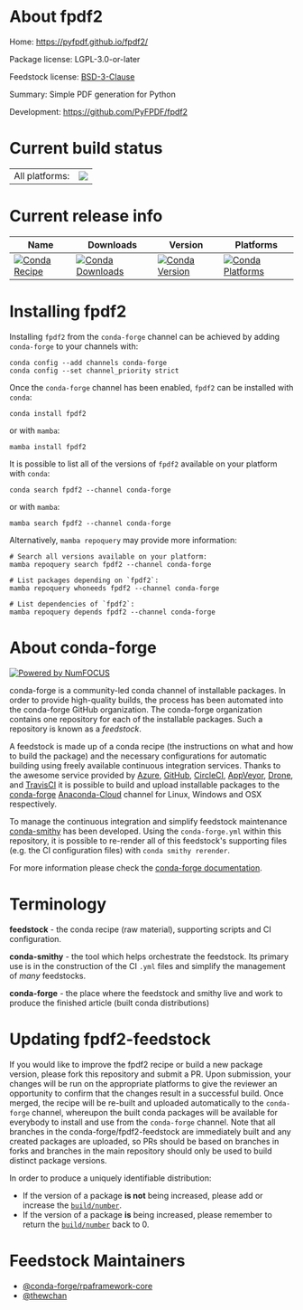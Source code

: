 About fpdf2
===========

Home: https://pyfpdf.github.io/fpdf2/

Package license: LGPL-3.0-or-later

Feedstock license: [BSD-3-Clause](https://github.com/conda-forge/fpdf2-feedstock/blob/main/LICENSE.txt)

Summary: Simple PDF generation for Python

Development: https://github.com/PyFPDF/fpdf2

Current build status
====================


<table><tr><td>All platforms:</td>
    <td>
      <a href="https://dev.azure.com/conda-forge/feedstock-builds/_build/latest?definitionId=12215&branchName=main">
        <img src="https://dev.azure.com/conda-forge/feedstock-builds/_apis/build/status/fpdf2-feedstock?branchName=main">
      </a>
    </td>
  </tr>
</table>

Current release info
====================

| Name | Downloads | Version | Platforms |
| --- | --- | --- | --- |
| [![Conda Recipe](https://img.shields.io/badge/recipe-fpdf2-green.svg)](https://anaconda.org/conda-forge/fpdf2) | [![Conda Downloads](https://img.shields.io/conda/dn/conda-forge/fpdf2.svg)](https://anaconda.org/conda-forge/fpdf2) | [![Conda Version](https://img.shields.io/conda/vn/conda-forge/fpdf2.svg)](https://anaconda.org/conda-forge/fpdf2) | [![Conda Platforms](https://img.shields.io/conda/pn/conda-forge/fpdf2.svg)](https://anaconda.org/conda-forge/fpdf2) |

Installing fpdf2
================

Installing `fpdf2` from the `conda-forge` channel can be achieved by adding `conda-forge` to your channels with:

```
conda config --add channels conda-forge
conda config --set channel_priority strict
```

Once the `conda-forge` channel has been enabled, `fpdf2` can be installed with `conda`:

```
conda install fpdf2
```

or with `mamba`:

```
mamba install fpdf2
```

It is possible to list all of the versions of `fpdf2` available on your platform with `conda`:

```
conda search fpdf2 --channel conda-forge
```

or with `mamba`:

```
mamba search fpdf2 --channel conda-forge
```

Alternatively, `mamba repoquery` may provide more information:

```
# Search all versions available on your platform:
mamba repoquery search fpdf2 --channel conda-forge

# List packages depending on `fpdf2`:
mamba repoquery whoneeds fpdf2 --channel conda-forge

# List dependencies of `fpdf2`:
mamba repoquery depends fpdf2 --channel conda-forge
```


About conda-forge
=================

[![Powered by
NumFOCUS](https://img.shields.io/badge/powered%20by-NumFOCUS-orange.svg?style=flat&colorA=E1523D&colorB=007D8A)](https://numfocus.org)

conda-forge is a community-led conda channel of installable packages.
In order to provide high-quality builds, the process has been automated into the
conda-forge GitHub organization. The conda-forge organization contains one repository
for each of the installable packages. Such a repository is known as a *feedstock*.

A feedstock is made up of a conda recipe (the instructions on what and how to build
the package) and the necessary configurations for automatic building using freely
available continuous integration services. Thanks to the awesome service provided by
[Azure](https://azure.microsoft.com/en-us/services/devops/), [GitHub](https://github.com/),
[CircleCI](https://circleci.com/), [AppVeyor](https://www.appveyor.com/),
[Drone](https://cloud.drone.io/welcome), and [TravisCI](https://travis-ci.com/)
it is possible to build and upload installable packages to the
[conda-forge](https://anaconda.org/conda-forge) [Anaconda-Cloud](https://anaconda.org/)
channel for Linux, Windows and OSX respectively.

To manage the continuous integration and simplify feedstock maintenance
[conda-smithy](https://github.com/conda-forge/conda-smithy) has been developed.
Using the ``conda-forge.yml`` within this repository, it is possible to re-render all of
this feedstock's supporting files (e.g. the CI configuration files) with ``conda smithy rerender``.

For more information please check the [conda-forge documentation](https://conda-forge.org/docs/).

Terminology
===========

**feedstock** - the conda recipe (raw material), supporting scripts and CI configuration.

**conda-smithy** - the tool which helps orchestrate the feedstock.
                   Its primary use is in the construction of the CI ``.yml`` files
                   and simplify the management of *many* feedstocks.

**conda-forge** - the place where the feedstock and smithy live and work to
                  produce the finished article (built conda distributions)


Updating fpdf2-feedstock
========================

If you would like to improve the fpdf2 recipe or build a new
package version, please fork this repository and submit a PR. Upon submission,
your changes will be run on the appropriate platforms to give the reviewer an
opportunity to confirm that the changes result in a successful build. Once
merged, the recipe will be re-built and uploaded automatically to the
`conda-forge` channel, whereupon the built conda packages will be available for
everybody to install and use from the `conda-forge` channel.
Note that all branches in the conda-forge/fpdf2-feedstock are
immediately built and any created packages are uploaded, so PRs should be based
on branches in forks and branches in the main repository should only be used to
build distinct package versions.

In order to produce a uniquely identifiable distribution:
 * If the version of a package **is not** being increased, please add or increase
   the [``build/number``](https://docs.conda.io/projects/conda-build/en/latest/resources/define-metadata.html#build-number-and-string).
 * If the version of a package **is** being increased, please remember to return
   the [``build/number``](https://docs.conda.io/projects/conda-build/en/latest/resources/define-metadata.html#build-number-and-string)
   back to 0.

Feedstock Maintainers
=====================

* [@conda-forge/rpaframework-core](https://github.com/conda-forge/rpaframework-core/)
* [@thewchan](https://github.com/thewchan/)

